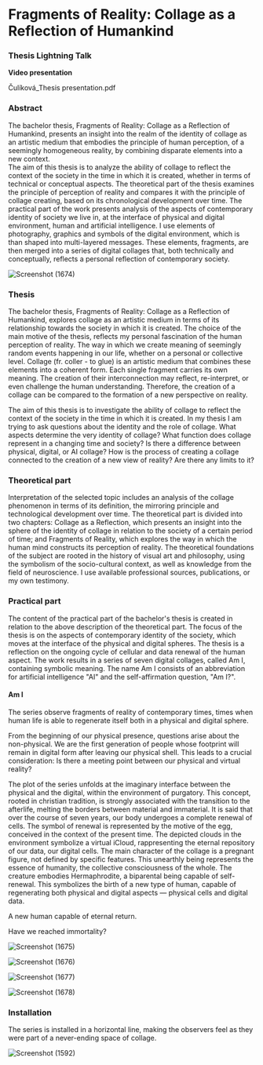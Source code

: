 # Fragments of Reality: Collage as a Reflection of Humankind

### Thesis Lightning Talk

**Video presentation**

Čulíková_Thesis presentation.pdf

### Abstract

The bachelor thesis, Fragments of Reality: Collage as a Reflection of Humankind, presents
an insight into the realm of the identity of collage as an artistic medium that embodies
the principle of human perception, of a seemingly homogeneous reality, by combining disparate elements into a new context.  
The aim of this thesis is to analyze the ability of collage to reflect the context of the society
in the time in which it is created, whether in terms of technical or conceptual aspects.
The theoretical part of the thesis examines the principle of perception of reality and compares it with the principle of collage creating, based on its chronological development over time.
The practical part of the work presents analysis of the aspects of contemporary identity of society we live in, at the interface of physical and digital environment, human and artificial intelligence. I use elements of photography, graphics and symbols of the digital environment, which is than shaped into multi-layered messages. These elements, fragments, are then merged into a series of digital collages that, both technically and conceptually, reflects a personal reflection of contemporary society.


![Screenshot (1674)](https://github.com/Martina-Culikova/english-for-designers/assets/148857122/661f50b2-c6db-4f11-9492-47a55305d9a5)
 


### Thesis

The bachelor thesis, Fragments of Reality: Collage as a Reflection of Humankind, explores collage as an artistic medium in terms of its relationship towards the society in which it is created.
The choice of the main motive of the thesis, reflects my personal fascination of the human perception of reality. The way in which we create meaning of seemingly random events happening in our life, whether on a personal or collective level.
Collage (fr. coller - to glue) is an artistic medium that combines these elements into a coherent form. Each single fragment carries its own meaning. The creation of their interconnection may reflect, re-interpret, or even challenge the human understanding. Therefore, the creation of a collage can be compared to the formation of a new perspective on reality.

The aim of this thesis is to investigate the ability of collage to reflect the context of the society in the time in which it is created. In my thesis I am trying to ask questions about the identity and the role of collage.
What aspects determine the very identity of collage?
What function does collage represent in a changing time and society?
Is there a difference between physical, digital, or AI collage?
How is the process of creating a collage connected to the creation of a new view of reality?
Are there any limits to it?

###  Theoretical part

Interpretation of the selected topic includes an analysis of the collage phenomenon in terms of its definition, the mirroring principle and technological development over time.
The theoretical part is divided into two chapters: Collage as a Reflection, which presents an insight into the sphere of the identity of collage in relation to the society of a certain period of time; and Fragments of Reality, which explores the way in which the human mind constructs its perception of reality.
The theoretical foundations of the subject are rooted in the history of visual art and philosophy, using the symbolism of the socio-cultural context, as well as knowledge from the field of neuroscience. I use available professional sources, publications, or my own testimony.

### Practical part

The content of the practical part of the bachelor's thesis is created in relation to the above description of the theoretical part.
The focus of the thesis is on the aspects of contemporary identity of the society, which moves at the interface of the physical and digital spheres.
The thesis is a reflection on the ongoing cycle of cellular and data renewal of the human aspect. The work results in a series of seven digital collages, called  Am I, containing symbolic meaning. The name Am I consists of an abbreviation for artificial intelligence "AI" and the self-affirmation question, "Am I?".

#### Am I

The series observe fragments of reality of contemporary times, times when human life is able to regenerate itself both in a physical and digital sphere.

From the beginning of our physical presence, questions arise about the non-physical. We are the first generation of people whose footprint will remain in digital form after leaving our physical shell. This leads to a crucial consideration: Is there a meeting point between our physical and virtual reality?

The plot of the series unfolds at the imaginary interface between the physical and the digital, within the environment of purgatory. This concept, rooted in christian tradition, is strongly associated with the transition to the afterlife, melting the borders between material and immaterial.
It is said that over the course of seven years, our body undergoes a complete renewal of cells.
The symbol of renewal is represented by the motive of the egg, conceived in the context of the present time. The depicted clouds in the environment symbolize a virtual iCloud, rappresenting the eternal repository of our data, our digital cells.
The main character of the collage is a pregnant figure, not defined by specific features. This unearthly being represents the essence of humanity, the collective consciousness of the whole. The creature embodies Hermaphrodite, a biparental being capable of self-renewal. This symbolizes the birth of a new type of human, capable of regenerating both physical and digital aspects — physical cells and digital data.

A new human capable of eternal return.

Have we reached immortality?


![Screenshot (1675)](https://github.com/Martina-Culikova/english-for-designers/assets/148857122/28269568-ea7d-49bf-8915-df291260e12e)


![Screenshot (1676)](https://github.com/Martina-Culikova/english-for-designers/assets/148857122/0da88e6b-b904-40e6-b130-d9a3f4f42648)


![Screenshot (1677)](https://github.com/Martina-Culikova/english-for-designers/assets/148857122/a9228674-fd8e-4402-88a6-3af359dd61c6)


![Screenshot (1678)](https://github.com/Martina-Culikova/english-for-designers/assets/148857122/735215f6-25bd-48cf-8984-1f501f3728ab)


### Installation

The series is installed in a horizontal line, making the observers feel as they were part of a never-ending space of collage.

![Screenshot (1592)](https://github.com/Martina-Culikova/english-for-designers/assets/148857122/98a7fd36-0234-4661-8ba1-03cbdf530739)

